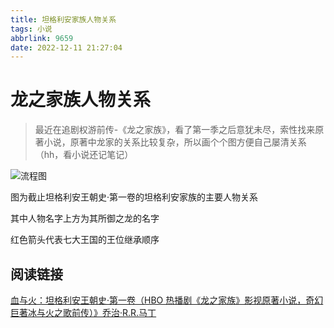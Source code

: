 ```yaml
---
title: 坦格利安家族人物关系
tags: 小说
abbrlink: 9659
date: 2022-12-11 21:27:04
---
```


# 龙之家族人物关系

> 最近在追剧权游前传-《龙之家族》，看了第一季之后意犹未尽，索性找来原著小说，原著中龙家的关系比较复杂，所以画个个图方便自己屡清关系（hh，看小说还记笔记）

![流程图](https://cdn.jsdelivr.net/gh/Kong-PR/Typora-picture@latest/img/流程图.jpg)



图为截止坦格利安王朝史·第一卷的坦格利安家族的主要人物关系

其中人物名字上方为其所御之龙的名字

红色箭头代表七大王国的王位继承顺序



## 阅读链接

[血与火：坦格利安王朝史·第一卷（HBO 热播剧《龙之家族》影视原著小说，奇幻巨著冰与火之歌前传）》乔治·R.R.马丁]( https://weread.qq.com/book-detail?type=1&senderVid=328921405&v=02f325c071aebcf302f6772&wtheme=white&wfrom=app&wvid=328921405&scene=bottomSheetShare)